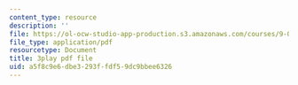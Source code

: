 ```yaml
---
content_type: resource
description: ''
file: https://ol-ocw-studio-app-production.s3.amazonaws.com/courses/9-00sc-introduction-to-psychology-fall-2011/a5f8c9e6dbe3293ffdf59dc9bbee6326_-cK1og4ElKE.pdf
file_type: application/pdf
resourcetype: Document
title: 3play pdf file
uid: a5f8c9e6-dbe3-293f-fdf5-9dc9bbee6326
---
```

